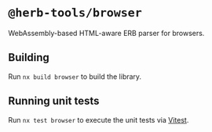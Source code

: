 # `@herb-tools/browser`

WebAssembly-based HTML-aware ERB parser for browsers.

## Building

Run `nx build browser` to build the library.

## Running unit tests

Run `nx test browser` to execute the unit tests via [Vitest](https://vitest.dev/).
